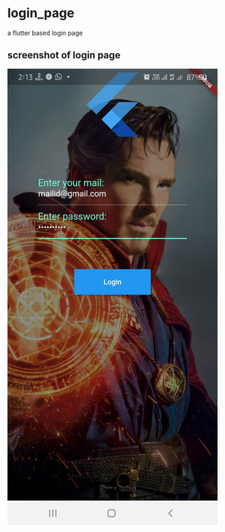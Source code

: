 # login_page

a flutter based login page 

## screenshot of login page 

![](ss%20login_page.jpg)




